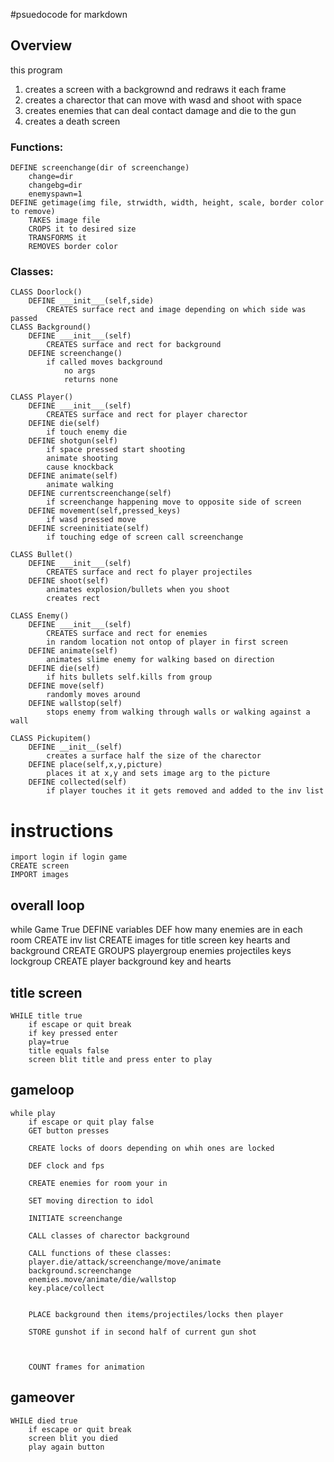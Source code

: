 #psuedocode for markdown
## Overview
this program
1. creates a screen with a backgrownd and redraws it each frame
2. creates a charector that can move with wasd and shoot with space
3. creates enemies that can deal contact damage and die to the gun
4. creates a death screen

### Functions:
```plaintext
DEFINE screenchange(dir of screenchange)
    change=dir
    changebg=dir
    enemyspawn=1
DEFINE getimage(img file, strwidth, width, height, scale, border color to remove)
    TAKES image file 
    CROPS it to desired size
    TRANSFORMS it
    REMOVES border color
```
### Classes:
```plaintext
CLASS Doorlock()
    DEFINE ___init___(self,side)
        CREATES surface rect and image depending on which side was passed
CLASS Background()
    DEFINE ___init___(self)
        CREATES surface and rect for background
    DEFINE screenchange()
        if called moves background
            no args
            returns none

CLASS Player()
    DEFINE ___init___(self)
        CREATES surface and rect for player charector
    DEFINE die(self)
        if touch enemy die
    DEFINE shotgun(self)
        if space pressed start shooting
        animate shooting
        cause knockback
    DEFINE animate(self)
        animate walking
    DEFINE currentscreenchange(self)
        if screenchange happening move to opposite side of screen
    DEFINE movement(self,pressed_keys)
        if wasd pressed move
    DEFINE screeninitiate(self)
        if touching edge of screen call screenchange

CLASS Bullet()
    DEFINE ___init___(self)
        CREATES surface and rect fo player projectiles
    DEFINE shoot(self)
        animates explosion/bullets when you shoot
        creates rect

CLASS Enemy()
    DEFINE ___init___(self)
        CREATES surface and rect for enemies
        in random location not ontop of player in first screen
    DEFINE animate(self)
        animates slime enemy for walking based on direction
    DEFINE die(self)
        if hits bullets self.kills from group
    DEFINE move(self)
        randomly moves around
    DEFINE wallstop(self)
        stops enemy from walking through walls or walking against a wall

CLASS Pickupitem()
    DEFINE __init__(self)
        creates a surface half the size of the charector
    DEFINE place(self,x,y,picture)
        places it at x,y and sets image arg to the picture
    DEFINE collected(self)
        if player touches it it gets removed and added to the inv list

```
# instructions
```plaintext
import login if login game
CREATE screen
IMPORT images
```

## overall loop
while Game True
DEFINE variables 
DEF how many enemies are in each room
CREATE inv list
CREATE images for title screen key hearts and background
CREATE GROUPS
playergroup 
enemies 
projectiles 
keys 
lockgroup 
CREATE player background key and hearts



## title screen
```plaintext
WHILE title true
    if escape or quit break
    if key pressed enter
    play=true
    title equals false
    screen blit title and press enter to play
```
## gameloop
```plaintext
while play
    if escape or quit play false
    GET button presses

    CREATE locks of doors depending on whih ones are locked
    
    DEF clock and fps

    CREATE enemies for room your in

    SET moving direction to idol

    INITIATE screenchange

    CALL classes of charector background

    CALL functions of these classes:
    player.die/attack/screenchange/move/animate
    background.screenchange
    enemies.move/animate/die/wallstop
    key.place/collect


    PLACE background then items/projectiles/locks then player

    STORE gunshot if in second half of current gun shot



    COUNT frames for animation
```
## gameover
```plaintext
WHILE died true
    if escape or quit break
    screen blit you died
    play again button
```